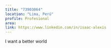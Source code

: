 ```yaml
---
title: "73903064"
location: "Lima, Perú"
profile: Profesional
area: 
link: https://www.linkedin.com/in/isaac-alexis
---
```


I want a better world